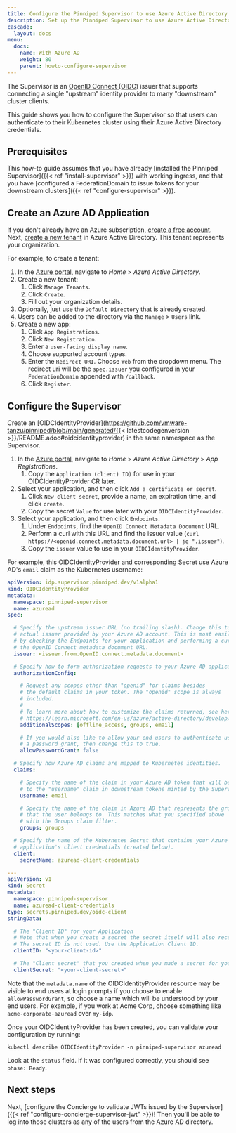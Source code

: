 ```yaml
---
title: Configure the Pinniped Supervisor to use Azure Active Directory as an OIDC provider
description: Set up the Pinniped Supervisor to use Azure Active Directory login.
cascade:
  layout: docs
menu:
  docs:
    name: With Azure AD
    weight: 80
    parent: howto-configure-supervisor
---
```

The Supervisor is an [OpenID Connect (OIDC)](https://openid.net/connect/) issuer that supports connecting a single
"upstream" identity provider to many "downstream" cluster clients.

This guide shows you how to configure the Supervisor so that users can authenticate to their Kubernetes
cluster using their Azure Active Directory credentials.

## Prerequisites

This how-to guide assumes that you have already [installed the Pinniped Supervisor]({{< ref "install-supervisor" >}}) with working ingress,
and that you have [configured a FederationDomain to issue tokens for your downstream clusters]({{< ref "configure-supervisor" >}}).

## Create an Azure AD Application

If you don't already have an Azure subscription, [create a free account](https://azure.microsoft.com/en-us/free/).
Next, [create a new tenant](https://learn.microsoft.com/en-us/azure/active-directory/fundamentals/create-new-tenant) in
Azure Active Directory.  This tenant represents your organization.

For example, to create a tenant:

1. In the [Azure portal](portal.azure.com), navigate to _Home_ > _Azure Active Directory_.
1. Create a new tenant:
   1. Click `Manage Tenants`.
   1. Click `Create`.
   1. Fill out your organization details.
1. Optionally, just use the `Default Directory` that is already created.
1. Users can be added to the directory via the  `Manage` > `Users` link.
1. Create a new app:
   1. Click `App Registrations`.
   1. Click `New Registration`.
   1. Enter a `user-facing display name`.
   1. Choose supported account types.
   1.  Enter the `Redirect URI`. Choose `Web` from the dropdown menu. The redirect uri will be the `spec.issuer` you 
       configured in your `FederationDomain` appended with `/callback`.  
   1. Click `Register`.

## Configure the Supervisor 

Create an [OIDCIdentityProvider](https://github.com/vmware-tanzu/pinniped/blob/main/generated/{{< latestcodegenversion >}}/README.adoc#oidcidentityprovider) 
in the same namespace as the Supervisor.

1. In the [Azure portal](portal.azure.com), navigate to _Home_ > _Azure Active Directory_ > _App Registrations_.
   1. Copy the `Application (client) ID)` for use in your OIDCIdentityProvider CR later.
1. Select your application, and then click `Add a certificate or secret`.
   1. Click `New client secret`, provide a name, an expiration time, and click `create`.
   1. Copy the secret `Value` for use later with your `OIDCIdentityProvider`. 
1. Select your application, and then click `Endpoints`.
   1. Under `Endpoints`, find the `OpenID Connect Metadata Document` URL.
   1. Perform a curl with this URL and find the issuer value (`curl https://<openid.connect.metadata.document.url> | jq ".issuer"`).
   1. Copy the `issuer` value to use in your `OIDCIdentityProvider`.


For example, this OIDCIdentityProvider and corresponding Secret use Azure AD's `email` claim as the Kubernetes username:


```yaml
apiVersion: idp.supervisor.pinniped.dev/v1alpha1
kind: OIDCIdentityProvider
metadata:
  namespace: pinniped-supervisor
  name: azuread
spec:

  # Specify the upstream issuer URL (no trailing slash). Change this to be the
  # actual issuer provided by your Azure AD account. This is most easily found 
  # by checking the Endpoints for your application and performing a curl against
  # the OpenID Connect metadata document URL.
  issuer: <issuer.from.OpenID.connect.metadata.document>

  # Specify how to form authorization requests to your Azure AD application.
  authorizationConfig:

    # Request any scopes other than "openid" for claims besides
    # the default claims in your token. The "openid" scope is always
    # included.
    #
    # To learn more about how to customize the claims returned, see here:
    # https://learn.microsoft.com/en-us/azure/active-directory/develop/custom-claims-provider-overview
    additionalScopes: [offline_access, groups, email]

    # If you would also like to allow your end users to authenticate using
    # a password grant, then change this to true. 
    allowPasswordGrant: false

  # Specify how Azure AD claims are mapped to Kubernetes identities.
  claims:

    # Specify the name of the claim in your Azure AD token that will be mapped
    # to the "username" claim in downstream tokens minted by the Supervisor.
    username: email 

    # Specify the name of the claim in Azure AD that represents the groups
    # that the user belongs to. This matches what you specified above
    # with the Groups claim filter.
    groups: groups

  # Specify the name of the Kubernetes Secret that contains your Azure AD
  # application's client credentials (created below).
  client:
    secretName: azuread-client-credentials

---
apiVersion: v1
kind: Secret
metadata:
  namespace: pinniped-supervisor
  name: azuread-client-credentials
type: secrets.pinniped.dev/oidc-client
stringData:

  # The "Client ID" for your Application
  # Note that when you create a secret the secret itself will also receive an ID. 
  # The secret ID is not used. Use the Application Client ID.
  clientID: "<your-client-id>"

  # The "Client secret" that you created when you made a secret for your Azure AD Application.  
  clientSecret: "<your-client-secret>"
```

Note that the `metadata.name` of the OIDCIdentityProvider resource may be visible to end users at login prompts
if you choose to enable `allowPasswordGrant`, so choose a name which will be understood by your end users.
For example, if you work at Acme Corp, choose something like `acme-corporate-azuread` over `my-idp`.

Once your OIDCIdentityProvider has been created, you can validate your configuration by running:

```shell
kubectl describe OIDCIdentityProvider -n pinniped-supervisor azuread
```

Look at the `status` field. If it was configured correctly, you should see `phase: Ready`.

## Next steps

Next, [configure the Concierge to validate JWTs issued by the Supervisor]({{< ref "configure-concierge-supervisor-jwt" >}})!
Then you'll be able to log into those clusters as any of the users from the Azure AD directory.
